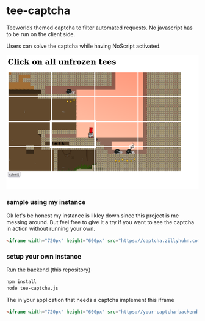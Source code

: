 # tee-captcha

Teeworlds themed captcha to filter automated requests. No javascript has to be run on the client side.

Users can solve the captcha while having NoScript activated.

![preview](static/preview.png)

### sample using my instance

Ok let's be honest my instance is likley down since this project is me messing around.
But feel free to give it a try if you want to see the captcha in action without running your own.

```html
<iframe width="720px" height="600px" src="https://captcha.zillyhuhn.com/?t=your-token&callback=http://yourserver.tld" scrolling="no" frameborder="0"></iframe>
```

### setup your own instance

Run the backend (this repository)

```bash
npm install
node tee-captcha.js
```

The in your application that needs a captcha implement this iframe

```html
<iframe width="720px" height="600px" src="https://your-captcha-backend.tld/?t=your-token&callback=https://your-web-app.tld" scrolling="no" frameborder="0"></iframe>
```
